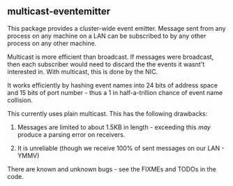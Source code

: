 multicast-eventemitter
----------------------

This package provides a cluster-wide event emitter.  Message sent from any process on any machine on a LAN can be subscribed to by any other process on any other machine.

Multicast is more efficient than broadcast.  If messages were broadcast, then each subscriber would need to discard the the events it wasnt't interested in.  With multicast, this is done by the NIC.

It works efficiently by hashing event names into 24 bits of address space and 15 bits of port number - thus a 1 in half-a-trillion chance of event name collision.

This currently uses plain multicast.  This has the following drawbacks:

1. Messages are limited to about 1.5KB in length - exceeding this *may* produce a parsing error on receivers.

2. It is unreliable (though we receive 100% of sent messages on our LAN - YMMV)

There are known and unknown bugs - see the FIXMEs and TODOs in the code.

